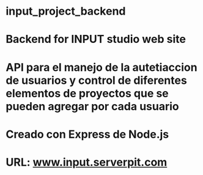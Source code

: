 # input_project_backend
# Backend for INPUT studio web site

# API para el manejo de la autetiaccion de usuarios y control de diferentes elementos de proyectos que se pueden agregar por cada usuario
# Creado con Express de Node.js
# URL: www.input.serverpit.com
